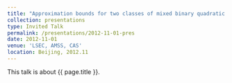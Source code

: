 ```yaml
---
title: "Approximation bounds for two classes of mixed binary quadratic constrained quadratic programs"
collection: presentations
type: Invited Talk
permalink: /presentations/2012-11-01-pres
date: 2012-11-01
venue: 'LSEC, AMSS, CAS'
location: Beijing, 2012.11
---
```


This talk is about {{ page.title }}.
